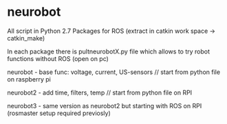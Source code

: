 # neurobot
All script in Python 2.7
  Packages for ROS (extract in catkin work space -> catkin_make)

In each package there is pultneurobotX.py file which allows to try robot functions without ROS (open on pc)


neurobot - base func: voltage, current, US-sensors // start from python file on raspberry pi

neurobot2 - add time, filters, temp // start from python file on RPI

neurobot3 - same version as neurobot2 but starting with ROS on RPI (rosmaster setup required previosly)
